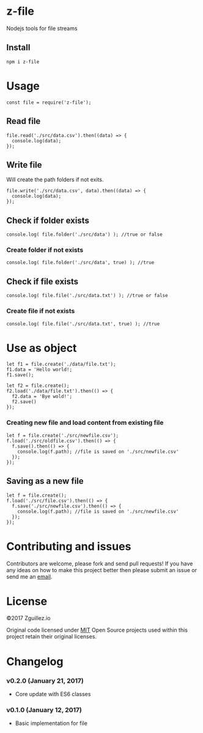 # z-file
Nodejs tools for file streams

## Install
```
npm i z-file
```
# Usage
```
const file = require('z-file');
```

## Read file

```
file.read('./src/data.csv').then((data) => {
  console.log(data);
});
```

## Write file  

Will create the path folders if not exits.

```
file.write('./src/data.csv', data).then((data) => {
  console.log(data);
});
```

## Check if folder exists

```
console.log( file.folder('./src/data') ); //true or false
```

### Create folder if not exists

```
console.log( file.folder('./src/data', true) ); //true
```

## Check if file exists

```
console.log( file.file('./src/data.txt') ); //true or false
```

### Create file if not exists

```
console.log( file.file('./src/data.txt', true) ); //true
```

# Use as object
```
let f1 = file.create('./data/file.txt');
f1.data = 'Hello world!;
f1.save();
  
let f2 = file.create();
f2.load('./data/file.txt').then(() => {
  f2.data = 'Bye wold!';
  f2.save()
});
```

### Creating new file and load content from existing file

```
let f = file.create('./src/newfile.csv');
f.load('./src/oldfile.csv').then(() => {
  f.save().then(() => {
    console.log(f.path); //file is saved on './src/newfile.csv'
  });
});
```

## Saving as a new file

```
let f = file.create();
f.load('./src/file.csv').then(() => {
  f.save('./src/newfile.csv').then(() => {
    console.log(f.path); //file is saved on './src/newfile.csv'
  });
});
```

# Contributing and issues
Contributors are welcome, please fork and send pull requests! If you have any ideas on how to make this project better then please submit an issue or send me an [email](mailto:mail@zguillez.io).

# License
©2017 Zguillez.io

Original code licensed under [MIT](https://en.wikipedia.org/wiki/MIT_License) Open Source projects used within this project retain their original licenses.

# Changelog

### v0.2.0 (January 21, 2017)
* Core update with ES6 classes

### v0.1.0 (January 12, 2017)
* Basic implementation for file